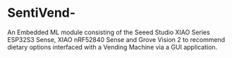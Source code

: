 # SentiVend-
An Embedded ML module consisting of the Seeed Studio XIAO Series ESP32S3 Sense, XIAO nRF52840 Sense and Grove Vision 2 to recommend dietary options interfaced with a Vending Machine via a GUI application.
